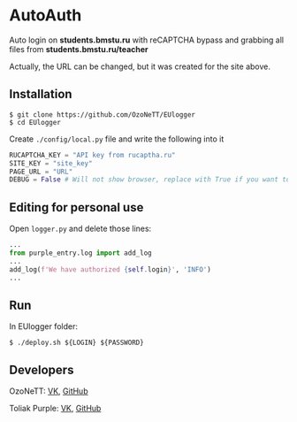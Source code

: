 # AutoAuth
Auto login on **students.bmstu.ru** with reCAPTCHA bypass and grabbing all files from **students.bmstu.ru/teacher**

Actually, the URL can be changed, but it was created for the site above.

## Installation 

```ShellSession
$ git clone https://github.com/OzoNeTT/EUlogger
$ cd EUlogger
```

Create `./config/local.py` file and write the following into it

```Python
RUCAPTCHA_KEY = "API key from rucaptha.ru"
SITE_KEY = "site_key"
PAGE_URL = "URL"
DEBUG = False # Will not show browser, replace with True if you want to see the process
```

## Editing for personal use

Open `logger.py` and delete those lines:

```Python
...
from purple_entry.log import add_log
...
add_log(f'We have authorized {self.login}', 'INFO')
...
```
 

## Run

In EUlogger folder:

```ShellSession
$ ./deploy.sh ${LOGIN} ${PASSWORD}
```

## Developers

OzoNeTT: [VK](https://vk.com/ozonet_t), [GitHub](https://github.com/OzoNeTT)

Toliak Purple: [VK](https://vk.com/toliakpurple), [GitHub](https://github.com/Toliak)

